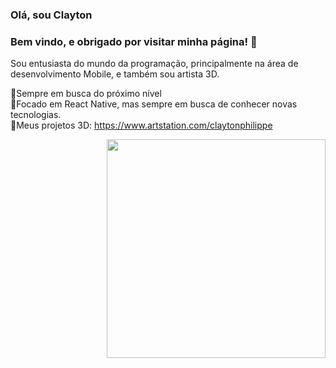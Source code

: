

<h3>Olá, sou Clayton</h3>
<h3>Bem vindo, e obrigado por visitar minha página! 👋</h3>

Sou entusiasta do mundo da programação, principalmente na área de desenvolvimento Mobile, e também sou artista 3D.

🚀Sempre em busca do próximo nível</br>
🔭Focado em React Native, mas sempre em busca de conhecer novas tecnologias.</br>
🎨Meus projetos 3D: https://www.artstation.com/claytonphilippe


<img align="right" src="https://user-images.githubusercontent.com/77082797/116950104-73840c80-ac5a-11eb-8836-0c55a4d63497.png" width="350"/>





